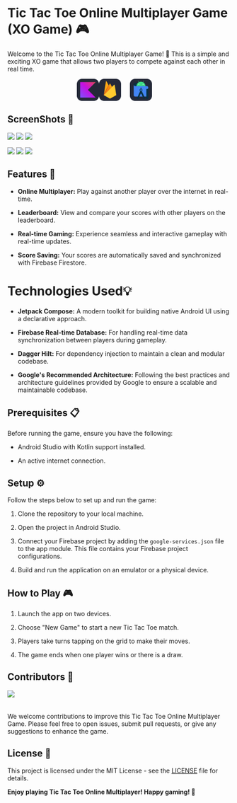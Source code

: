 # Tic Tac Toe Online Multiplayer Game (XO Game) 🎮

Welcome to the Tic Tac Toe Online Multiplayer Game! 🎉 This is a simple and exciting XO game that allows two players to compete against each other in real time.

<div style="display: flex; justify-content: center;">
  <!-- You can adjust the width and margin values as needed -->
    <img src="https://github.com/tandpfun/skill-icons/blob/main/icons/Kotlin-Dark.svg" width="50">

  <img src="https://github.com/tandpfun/skill-icons/blob/main/icons/Firebase-Dark.svg" width="50" style="margin-right: 20px;">
  <img src="https://github.com/tandpfun/skill-icons/blob/main/icons/AndroidStudio-Dark.svg" width="50" style="margin-right: 20px;">
</div>

## ScreenShots 📸
<img src="https://github.com/team-chocolate-cake/Tic-Tac-Toe/assets/87489620/4025d79f-13f3-40ea-b248-546b5d9760c8" width="200"> <img src="https://github.com/team-chocolate-cake/Tic-Tac-Toe/assets/87489620/c3934ef1-eb9e-4db8-970e-37dbaa7d10c0" width="200"> <img src="https://github.com/team-chocolate-cake/Tic-Tac-Toe/assets/87489620/21cbb2ad-2105-4bb2-a610-c4a003b99c28" width="200"> 

<img src="https://github.com/team-chocolate-cake/Tic-Tac-Toe/assets/87489620/f3e5650b-47a6-405f-8d43-a9b8a4bdb568" width="200"> <img src="https://github.com/team-chocolate-cake/Tic-Tac-Toe/assets/87489620/2bef795f-7fd2-4629-b641-ce16dc25ab8e" width="200"> <img src="https://github.com/team-chocolate-cake/Tic-Tac-Toe/assets/87489620/b9278030-4490-490f-93a9-ecd9f15de621" width="200">



## Features 🌟

- **Online Multiplayer:** Play against another player over the internet in real-time.

- **Leaderboard:** View and compare your scores with other players on the leaderboard.

- **Real-time Gaming:** Experience seamless and interactive gameplay with real-time updates.

- **Score Saving:** Your scores are automatically saved and synchronized with Firebase Firestore.

# Technologies Used💡
- **Jetpack Compose:** A modern toolkit for building native Android UI using a declarative approach.

- **Firebase Real-time Database:** For handling real-time data synchronization between players during gameplay.

- **Dagger Hilt:** For dependency injection to maintain a clean and modular codebase.

- **Google's Recommended Architecture:** Following the best practices and architecture guidelines provided by Google to ensure a scalable and maintainable codebase.

## Prerequisites 📋
Before running the game, ensure you have the following:

- Android Studio with Kotlin support installed.

- An active internet connection.

## Setup ⚙️
Follow the steps below to set up and run the game:

1. Clone the repository to your local machine.
  
3. Open the project in Android Studio.

5. Connect your Firebase project by adding the `google-services.json` file to the app module. This file contains your Firebase project configurations.

7. Build and run the application on an emulator or a physical device.

## How to Play 🎮

1. Launch the app on two devices.

2. Choose "New Game" to start a new Tic Tac Toe match.

3. Players take turns tapping on the grid to make their moves.

4. The game ends when one player wins or there is a draw.

## Contributors 🤝

<a href="https://github.com/team-chocolate-cake/Tic-Tac-Toe/graphs/contributors">
  <img src="https://contrib.rocks/image?repo=team-chocolate-cake/Tic-Tac-Toe" />
</a>
<br>
<br>

We welcome contributions to improve this Tic Tac Toe Online Multiplayer Game. Please feel free to open issues, submit pull requests, or give any suggestions to enhance the game.

## License 📜

This project is licensed under the MIT License - see the [LICENSE](LICENSE) file for details.

**Enjoy playing Tic Tac Toe Online Multiplayer! Happy gaming! 🎉**
